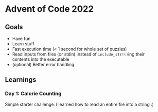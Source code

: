 # Advent of Code 2022

## Goals

- Have fun
- Learn stuff
- Fast execution time (< 1 second for whole set of puzzles)
- Read inputs from files (or stdin) instead of `include_str!()`ing their contents into the executable
- (optional) Better error handling

## Learnings

### Day 1: Calorie Counting

Simple starter challenge. I learned how to read an entire file into a string :)
